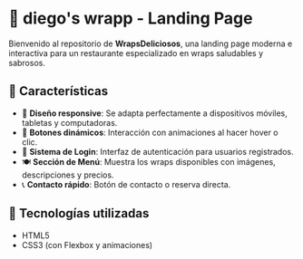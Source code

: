 # 🥙 diego's wrapp - Landing Page

Bienvenido al repositorio de **WrapsDeliciosos**, una landing page moderna e interactiva para un restaurante especializado en wraps saludables y sabrosos.

## 🌟 Características

- 🧭 **Diseño responsive**: Se adapta perfectamente a dispositivos móviles, tabletas y computadoras.
- 🎨 **Botones dinámicos**: Interacción con animaciones al hacer hover o clic.
- 👤 **Sistema de Login**: Interfaz de autenticación para usuarios registrados.
- 🍽️ **Sección de Menú**: Muestra los wraps disponibles con imágenes, descripciones y precios.
- 📞 **Contacto rápido**: Botón de contacto o reserva directa.

## 🧱 Tecnologías utilizadas

- HTML5
- CSS3 (con Flexbox y animaciones)



